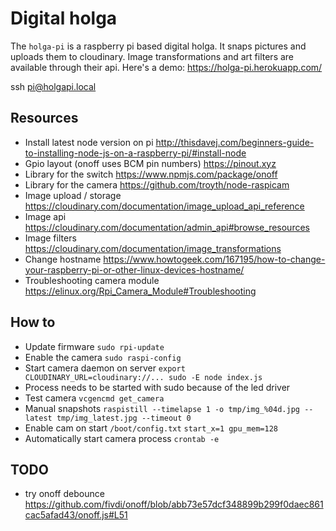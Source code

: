 # Digital holga

The `holga-pi` is a raspberry pi based digital holga. It snaps pictures and uploads them to cloudinary. 
Image transformations and art filters are available through their api. Here's a demo: https://holga-pi.herokuapp.com/

ssh pi@holgapi.local

## Resources
- Install latest node version on pi http://thisdavej.com/beginners-guide-to-installing-node-js-on-a-raspberry-pi/#install-node
- Gpio layout (onoff uses BCM pin numbers) https://pinout.xyz
- Library for the switch https://www.npmjs.com/package/onoff
- Library for the camera https://github.com/troyth/node-raspicam
- Image upload / storage https://cloudinary.com/documentation/image_upload_api_reference
- Image api https://cloudinary.com/documentation/admin_api#browse_resources
- Image filters https://cloudinary.com/documentation/image_transformations
- Change hostname https://www.howtogeek.com/167195/how-to-change-your-raspberry-pi-or-other-linux-devices-hostname/
- Troubleshooting camera module https://elinux.org/Rpi_Camera_Module#Troubleshooting

## How to 
- Update firmware `sudo rpi-update`
- Enable the camera `sudo raspi-config`
- Start camera daemon on server `export CLOUDINARY_URL=cloudinary://... sudo -E node index.js`
- Process needs to be started with sudo because of the led driver
- Test camera `vcgencmd get_camera`
- Manual snapshots `raspistill --timelapse 1 -o tmp/img_%04d.jpg --latest tmp/img_latest.jpg --timeout 0`
- Enable cam on start `/boot/config.txt` `start_x=1 gpu_mem=128`
- Automatically start camera process `crontab -e`


## TODO
- try onoff debounce https://github.com/fivdi/onoff/blob/abb73e57dcf348899b299f0daec861cac5afad43/onoff.js#L51
